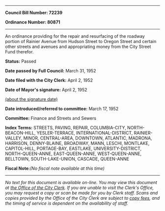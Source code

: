 

********

**Council Bill Number: 72239**
   
**Ordinance Number: 80871**
********

 An ordinance providing for the repair and resurfacing of the roadway portion of Rainier Avenue from Hudson Street to Oregon Street and certain other streets and avenues and appropriating money from the City Street Fund therefor.

**Status:** Passed
   
**Date passed by Full Council:** March 31, 1952
   
**Date filed with the City Clerk:** April 2, 1952
   
**Date of Mayor's signature:** April 2, 1952
   
[(about the signature date)](/~public/approvaldate.htm)
   
   
   
**Date introduced/referred to committee:** March 17, 1952
   
**Committee:** Finance and Streets and Sewers
   
   
**Index Terms:** STREETS, PAVING, REPAIR, COLUMBIA-CITY, NORTH-BEACON-HILL, YESLER-TERRACE, INTERNATIONAL-DISTRICT, RAINIER-VALLEY, MINOR, CENTRAL-AREA, DOWNTOWN, ATLANTIC, MADRONA, HARRISON, DENNY-BLAINE, BROADWAY, MANN, LESCHI, MONTLAKE, CAPITOL-HILL, PORTAGE-BAY, EASTLAKE, UNIVERSITY-DISTRICT, NORTH-QUEEN-ANNE, EAST-QUEEN-ANNE, WEST-QUEEN-ANNE, BELLTOWN, SOUTH-LAKE-UNION, CASCADE, QUEEN-ANNE

**Fiscal Note:**_(No fiscal note available at this time)_
********

_No text for this document is available on-line. You may view this document at [the Office of the City Clerk](http://www.seattle.gov/leg/clerk/contactUs.htm). If you are unable to visit the Clerk's Office, you may request a copy or scan be made for you by Clerk staff. Scans and copies provided by the Office of the City Clerk are subject to [copy fees](http://clerk.seattle.gov/~public/clerkfees.htm), and the timing of service is dependent on the availability of staff._

